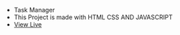 - Task Manager
- This Project is made with HTML CSS AND JAVASCRIPT
- <a href="https://taskmanager-codequillcrafts.netlify.app" taget="_blank">View Live</a>